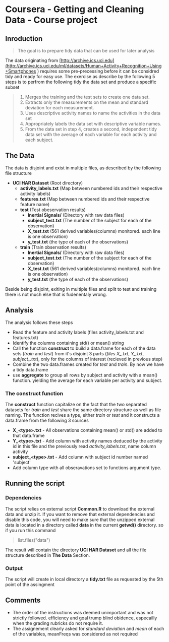 # Coursera - Getting and Cleaning Data - Course project

## Inroduction
> The goal is to prepare tidy data that can be used for later analysis

The data originating from [http://archive.ics.uci.edu](http://archive.ics.uci.edu/ml/datasets/Human+Activity+Recognition+Using+Smartphones ) requires some pre-precessing before it can be considred tidy and ready for easy use.
The exercise as describe by the following 5 steps is to perfrom the following tidy the data set and produce a specific subset
> 1. Merges the training and the test sets to create one data set.
> 2. Extracts only the measurements on the mean and standard deviation for each measurement. 
> 3. Uses descriptive activity names to name the activities in the data set
> 4. Appropriately labels the data set with descriptive variable names. 
> 5. From the data set in step 4, creates a second, independent tidy data set with the average of each variable for each activity and each subject.

## The Data
The data is disjoint and exist in multiple files, as described by the following file structure
* **UCI HAR Dataset**           (Root directory)
  * **activity_labels.txt**     (Map between numbered ids and their respective activity labels)
  * **features.txt**            (Map between numbered ids and their respective feature name)
  * **test**                    (Test obeservation results)
    * **Inertial Signals/**     (Directory with raw data files)
    * **subject_test.txt**      (The number of the subject for each of the observation)
    * **X_test.txt**            (561 derived variables(columns) monitored. each line is one observation)
    * **y_test.txt**            (the type of each of the observations) 
  * **train**                   (Train observation results)
    * **Inertial Signals/**     (Directory with raw data files)
    * **subject_test.txt**      (The number of the subject for each of the observation)
    * **X_test.txt**            (561 derived variables(columns) monitored. each line is one observation)
    * **y_test.txt**            (the type of each of the observations) 
    
Beside being disjoint, exiting in multiple files and split to test and training there is not much else that is fudenentaly wrong.

## Analysis 
The analysis follows these steps
* Read the feature and activity labels (files activity_labels.txt and features.txt)
* Identify the columns containing std() or mean() string 
* Call the function **construct** to build a data.frame for each of the data sets (_train_ and _test_) from it's disjoint 3 parts (*files X_<type>.txt*, *Y_<type>.txt*, *subject_<type>.txt*), only for the columns of interest (recieved in previous step)
* Combine the two data.frames created for _test_ and _train_. By now we have a tidy data.frame
* use **aggregate** to group all rows by subject and activity with a mean() function. yielding the average for each variable per activity and subject.

### The construct function
The **construct** function capitalize on the fact that the two separated datasets for _train_ and _test_ share the same directory structure as well as file naming.
The function recives a type, either _train_ or _test_ and it constructs a data.frame from the following 3 sources
* **X_\<type>.txt** - All observations containing mean() or std() are added to that data.frame
* **Y_\<type>.txt** - Add column with activity names deduced by the activity id in this file and the previously read _activity_labels.txt_, name column activity
* **subject_\<type>.txt** - Add column with subject id number named 'subject'
* Add column type with all obseravations set to functions argument type.

## Running the script
### Dependencies
The script relies on external script **Common.R** to download the external data and unzip it. 
If you want to remove that external dependencies and disable this code, you will need to make sure that the unzipped external data
is located in a directory called **data** in the current **getwd()** directory. so if you run this command
> list.files("data")

The result will contain the directory **UCI HAR Dataset** and all the file structure described in **The Data** Section.

### Output
The script will create in local directory a **tidy.txt** file as requested by the 5th point of the assingment 


## Comments
* The order of the instructions was deemed unimportant and was not strictly followed. efficiency and goal trump blind obidence, 
especailly when the grading rubricks do not require it.
* The assignement clearly asked for *standard deviation* and *mean* of each of the variables, meanFreqs was considered as not required


